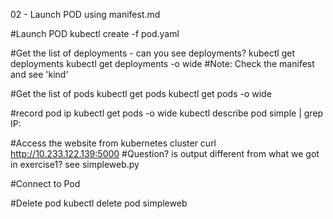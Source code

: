 02 - Launch POD using manifest.md

#Launch POD
kubectl create -f pod.yaml

#Get the list of deployments - can you see deployments? 
kubectl get deployments 
kubectl get deployments -o wide
#Note: Check the manifest and see 'kind'


#Get the list of pods
kubectl get pods
kubectl get pods -o wide 

#record pod ip
kubectl get pods -o wide 
kubectl describe pod simple | grep IP:

#Access the website from kubernetes cluster
curl http://10.233.122.139:5000
#Question? is output different from what we got in exercise1? see simpleweb.py 

#Connect to Pod


#Delete pod
kubectl delete pod simpleweb
